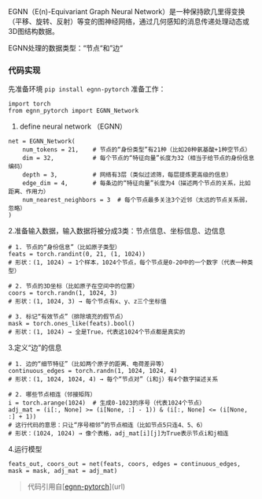 EGNN（E(n)-Equivariant Graph Neural Network）是一种保持欧几里得变换（平移、旋转、反射）等变的图神经网络，通过几何感知的消息传递处理动态或3D图结构数据。

EGNN处理的数据类型：“节点“和”边“

### 代码实现
先准备环境
`pip install egnn-pytorch`
准备工作：
```
import torch
from egnn_pytorch import EGNN_Network
```

1. define neural network （EGNN）
```
net = EGNN_Network(
    num_tokens = 21,    # 节点的“身份类型”有21种（比如20种氨基酸+1种空节点）
    dim = 32,           # 每个节点的“特征向量”长度为32（相当于给节点的身份信息编码）
    depth = 3,          # 网络有3层（类似过滤筛，每层提炼更高级的信息）
    edge_dim = 4,       # 每条边的“特征向量”长度为4（描述两个节点的关系，比如距离、作用力）
    num_nearest_neighbors = 3  # 每个节点最多关注3个近邻（太远的节点关系弱，忽略）
)
```
2.准备输入数据，输入数据将被分成3类：节点信息、坐标信息、边信息
```
# 1. 节点的“身份信息”（比如原子类型）
feats = torch.randint(0, 21, (1, 1024))  
# 形状：(1, 1024) → 1个样本，1024个节点，每个节点是0-20中的一个数字（代表一种类型）

# 2. 节点的3D坐标（比如原子在空间中的位置）
coors = torch.randn(1, 1024, 3)  
# 形状：(1, 1024, 3) → 每个节点有x、y、z三个坐标值

# 3. 标记“有效节点”（排除填充的假节点）
mask = torch.ones_like(feats).bool()  
# 形状：(1, 1024) → 全是True，代表这1024个节点都是真实的
```
3.定义“边”的信息
```
# 1. 边的“细节特征”（比如两个原子的距离、电荷差异等）
continuous_edges = torch.randn(1, 1024, 1024, 4)  
# 形状：(1, 1024, 1024, 4) → 每个“节点对”（i和j）有4个数字描述关系

# 2. 哪些节点相连（邻接矩阵）
i = torch.arange(1024)  # 生成0-1023的序号（代表1024个节点）
adj_mat = (i[:, None] >= (i[None, :] - 1)) & (i[:, None] <= (i[None, :] + 1))  
# 这行代码的意思：只让“序号相邻”的节点相连（比如节点5只连4、5、6）
# 形状：(1024, 1024) → 像个表格，adj_mat[i][j]为True表示节点i和j相连
```
4.运行模型
```
feats_out, coors_out = net(feats, coors, edges = continuous_edges, mask = mask, adj_mat = adj_mat)
```

> 代码引用自[[egnn-pytorch](https://github.com/lucidrains/egnn-pytorch)](url)
